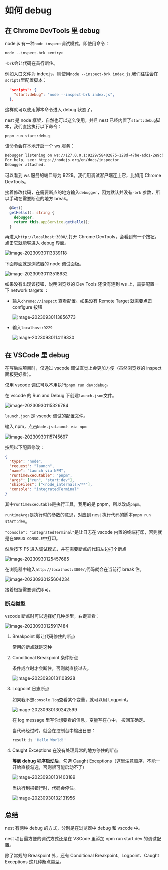 # 如何 debug

## 在 Chrome DevTools 里 debug

node.js 有一种`node inspect`调试模式，即使用命令：

```js
node --inspect-brk <entry>
```

`-brk`会让代码在首行断住。

例如入口文件为 index.js，则使用`node --inspect-brk index.js`,我们往往会在 `scripts`里配置脚本：

```json
  "scripts": {
    "start:debug": "node --inspect-brk index.js",
  },
```

这样就可以使用脚本命令进入 debug 状态了。

nest 是 node 框架，自然也可以这么使用，并且 nest 已经内置了`start:debug`脚本，我们直接执行以下命令：

```bash
pnpm run start:debug
```

该命令会在本地开启一个 ws 服务：

```bash
Debugger listening on ws://127.0.0.1:9229/58402875-128d-47be-adc1-2e9cbf04c528
For help, see: https://nodejs.org/en/docs/inspector
Debugger attached.
```

可以看到 ws 服务的端口号为 9229。我们用调试客户端连上它，比如用 Chrome DevTools。

接着修改代码，在需要断点的地方输入`debugger`，因为默认并没有`-brk` 参数，所以手动在需要断点的地方 break。

```ts
  @Get()
  getHello(): string {
    debugger;
    return this.appService.getHello();
  }
```

再进入`http://localhost:3000/`,打开 Chrome DevTools，会看到有一个按钮，点击它就能够进入 debug 界面。

![image-20230930113339118](https://raw.githubusercontent.com/18888628835/image-cloud/main/assets202309301133253.png)

下面界面就是浏览器的 node 调试面板。

![image-20230930113518632](https://raw.githubusercontent.com/18888628835/image-cloud/main/assets202309301135675.png)

如果没有出现该按钮，说明浏览器的 Dev Tools 还没有连到 ws 上，需要配置一下 network targets ：

- 输入`chrome://inspect` 查看配置。如果没有 Remote Target 就需要点击 configure 按钮

  ![image-20230930113856773](https://raw.githubusercontent.com/18888628835/image-cloud/main/assets202309301138808.png)

- 输入`localhost:9229`

  ![image-20230930114119330](https://raw.githubusercontent.com/18888628835/image-cloud/main/assets202309301141363.png)

## 在 VSCode 里 debug

在写后端项目时，仅通过 vscode 调试直觉上会更加方便（虽然浏览器的 inspect 面板更好看）。

仅用 vscode 调试可以不用执行`pnpm run dev:debug`。

在 vscode 的 Run and Debug 下创建`launch.json`文件。

![image-20230930115326784](https://raw.githubusercontent.com/18888628835/image-cloud/main/assets202309301153828.png)

`launch.json` 是 vscode 调试的配置文件。

输入 npm，点击`Node.js:Launch via npm`

![image-20230930115745697](https://raw.githubusercontent.com/18888628835/image-cloud/main/assets202309301157737.png)

按照以下配置修改：

```json
{
  "type": "node",
  "request": "launch",
  "name": "Launch via NPM",
  "runtimeExecutable": "pnpm",
  "args": ["run", "start:dev"],
  "skipFiles": ["<node_internals>/**"],
  "console": "integratedTerminal"
}
```

其中`runtimeExecutable`是执行工具，我用的是 pnpm，所以改成`pnpm`。

`runtimeArgs`是执行时的参数的意思，对应到 nest 执行代码的脚本`pnpm run start:dev`。

`"console": "integratedTerminal"`是让日志在 vscode 内置的终端打印，否则就是在`DEBUG CONSOLE`中打印。

然后按下 F5 进入调试模式，并在需要断点的代码左边打个断点

![image-20230930125457685](https://raw.githubusercontent.com/18888628835/image-cloud/main/assets202309301254731.png)

在浏览器中输入`http://localhost:3000/`,代码就会在当前行 break 住。

![image-20230930125604234](https://raw.githubusercontent.com/18888628835/image-cloud/main/assets202309301256281.png)

接着根据需要调试即可。

### 断点类型

vscode 断点时可以选择好几种类型，右键查看：

![image-20230930125917484](https://raw.githubusercontent.com/18888628835/image-cloud/main/assets202309301259532.png)

1. Breakpoint 即让代码停住的断点

   常用的断点就是这种

2. Conditional Breakpoint 条件断点

   条件成立时才会断住，否则就直接过去。

   ![image-20230930131108928](https://raw.githubusercontent.com/18888628835/image-cloud/main/assets202309301311967.png)

3. Logpoint 日志断点

   如果我不想`console.log`查看某个变量，就可以用 Logpoint。

   ![image-20230930130242599](https://raw.githubusercontent.com/18888628835/image-cloud/main/assets202309301302652.png)

   在 log message 里写你想要看的信息，变量写在`{}`中， 按回车确定。

   当代码经过时，就会在控制台中输出日志：

   ```bash
   result is 'Hello World!'
   ```

4. Caught Exceptions 在没有处理异常的地方停住的断点

   **等到 debug 程序启动后**，勾选 Caught Exceptions（这里注意顺序，不能一开始直接勾选，否则很可能启动不了）

   ![image-20230930131403189](https://raw.githubusercontent.com/18888628835/image-cloud/main/assets202309301314236.png)

   当执行到报错行时，代码会停住。

   ![image-20230930132131956](https://raw.githubusercontent.com/18888628835/image-cloud/main/assets202309301321014.png)

## 总结

nest 有两种 debug 的方式，分别是在浏览器中 debug 和 vscode 中。

nest 项目最方便的调试方式还是在 VSCode 里添加 npm run start:dev 的调试配置。

除了常规的 Breakpoint 外，还有 Conditional Breakpoint、Logpoint、Caught Exceptions 这几种断点类型。
